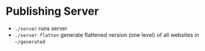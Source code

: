 # Publishing Server

- `./server` runs server
- `./server flatten` generate flattened version (one level) of all websites in `~/generated`
